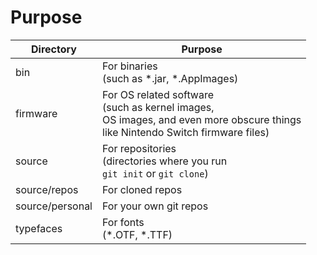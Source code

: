 # Purpose

| Directory       | Purpose                                                                                                                                |
|-----------------|----------------------------------------------------------------------------------------------------------------------------------------|
| bin             | For binaries <br>(such as *.jar, *.AppImages)                                                                                          |
| firmware        | For OS related software<br>(such as kernel images,<br>OS images, and even more obscure things <br>like Nintendo Switch firmware files) |
| source          | For repositories <br>(directories where you run <br>`git init` or `git clone`)                                                         |
| source/repos    | For cloned repos                                                                                                                       |
| source/personal | For your own git repos                                                                                                                 |
| typefaces       | For fonts <br>(*.OTF, *.TTF)                                                                                                           |
